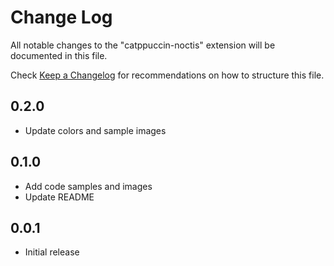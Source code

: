 # Change Log

All notable changes to the "catppuccin-noctis" extension will be documented in this file.

Check [Keep a Changelog](http://keepachangelog.com/) for recommendations on how to structure this file.


## 0.2.0

- Update colors and sample images

## 0.1.0

- Add code samples and images
- Update README

## 0.0.1

- Initial release
